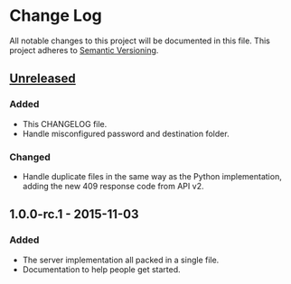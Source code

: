 # Change Log
All notable changes to this project will be documented in this file.
This project adheres to [Semantic Versioning](http://semver.org/).

## [Unreleased]
### Added
- This CHANGELOG file.
- Handle misconfigured password and destination folder.

### Changed
- Handle duplicate files in the same way as the Python implementation, adding
  the new 409 response code from API v2.

## 1.0.0-rc.1 - 2015-11-03
### Added
- The server implementation all packed in a single file.
- Documentation to help people get started.

[Unreleased]: https://github.com/PhotoBackup/server-php/compare/v1.0.0-rc.1...HEAD
